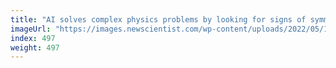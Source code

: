 ```yaml
---
title: "AI solves complex physics problems by looking for signs of symmetry"
imageUrl: "https://images.newscientist.com/wp-content/uploads/2022/05/18131320/SEI_1037758831.jpg?width=600"
index: 497
weight: 497
---
```

